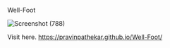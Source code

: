 Well-Foot
 

 ![Screenshot (788)](https://github.com/pravinpathekar/Well-Foot/assets/71832631/078b2fdb-0223-42fd-8f16-412f4dac72c1)


Visit here. https://pravinpathekar.github.io/Well-Foot/
